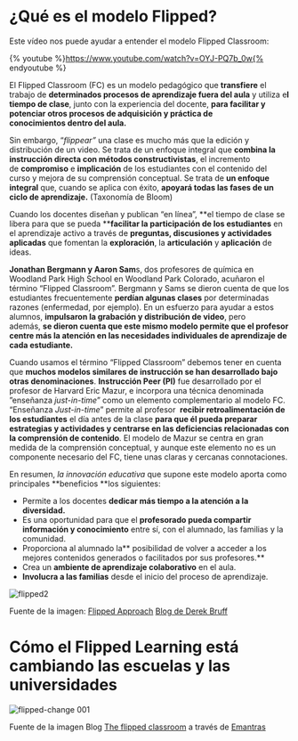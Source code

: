 # ¿Qué es el modelo Flipped?

Este vídeo nos puede ayudar a entender el modelo Flipped Classroom:

{% youtube %}https://www.youtube.com/watch?v=OYJ-PQ7b_0w{% endyoutube %}

El Flipped Classroom (FC) es un modelo pedagógico que **transfiere** el trabajo de **determinados procesos de aprendizaje fuera del aula** y utiliza e**l tiempo de clase**, junto con la experiencia del docente, **para facilitar y potenciar otros procesos de adquisición y práctica de conocimientos dentro del aula.**

Sin embargo, “_flippear”_ una clase es mucho más que la edición y distribución de un video. Se trata de un enfoque integral que **combina la instrucción directa con métodos constructivistas**, el incremento de **compromiso** e **implicación** de los estudiantes con el contenido del curso y mejora de su comprensión conceptual. Se trata de **un enfoque integral** que, cuando se aplica con éxito, **apoyará todas las fases de un ciclo de aprendizaje.** (Taxonomía de Bloom)

Cuando los docentes diseñan y publican “en línea”, **el tiempo de clase se libera para que se pueda ****facilitar la participación de los estudiantes** en el aprendizaje activo a través de **preguntas, discusiones y actividades aplicadas** que fomentan la **exploración**, la **articulación** y **aplicación** de ideas.

**Jonathan Bergmann **y** Aaron Sam**s, dos profesores de química en Woodland Park High School en Woodland Park Colorado, acuñaron el término “Flipped Classroom”. Bergmann y Sams se dieron cuenta de que los estudiantes frecuentemente **perdían algunas clases** por determinadas razones (enfermedad, por ejemplo). En un esfuerzo para ayudar a estos alumnos, **impulsaron la grabación y distribución de video**, pero además, **se dieron cuenta que este mismo modelo permite que el profesor centre más la atención en las necesidades individuales de aprendizaje de cada estudiante.**

Cuando usamos el término “Flipped Classroom” debemos tener en cuenta que **muchos modelos similares de instrucción se han desarrollado bajo otras denominaciones**. **Instrucción Peer (PI)** fue desarrollado por el profesor de Harvard Eric Mazur, e incorpora una técnica denominada ”enseñanza _just-in-time_” como un elemento complementario al modelo FC. “Enseñanza _Just-in-time_” permite al profesor  **recibir retroalimentación de los estudiantes** el día antes de la clase **para que él pueda preparar estrategias y actividades y centrarse en las deficiencias relacionadas con la comprensión de contenido**. El modelo de Mazur se centra en gran medida de la comprensión conceptual, y aunque este elemento no es un componente necesario del FC, tiene unas claras y cercanas connotaciones.

En resumen, _la innovación educativa_ que supone este modelo aporta como principales **beneficios **los siguientes:

*   Permite a los docentes **dedicar más tiempo a la atención a la diversidad.**
*   Es una oportunidad para que el **profesorado pueda compartir información y conocimiento** entre sí, con el alumnado, las familias y la comunidad.
*   Proporciona al alumnado la** posibilidad de volver a acceder a los mejores contenidos generados o facilitados por sus profesores.**
*   Crea un **ambiente de aprendizaje colaborativo** en el aula.
*   **Involucra a las familias** desde el inicio del proceso de aprendizaje.


![flipped2](https://user-images.githubusercontent.com/16664187/228589863-2124abf9-82e5-4e7d-acc3-ad9b5e850836.jpg)

Fuente de la imagen: [Flipped Approach](http://derekbruff.org/?p=3088) [Blog de Derek Bruff](http://derekbruff.org/)

# Cómo el Flipped Learning está cambiando las escuelas y las universidades

![flipped-change 001](https://user-images.githubusercontent.com/16664187/228590311-b14a4d5f-c034-4d6e-9a17-ca68d2dd26b0.jpg)

Fuente de la imagen Blog [The flipped classroom](http://www.theflippedclassroom.es/como-el-flipped-learning-esta-cambiando-las-escuelas-y-las-universidades/) a través de [Emantras](http://emantras.com/)
